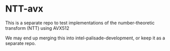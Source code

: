 # NTT-avx

This is a separate repo to test implementations of the number-theoretic transform (NTT) using AVX512

We may end up merging this into intel-palisade-development, or keep it as a separate repo.
